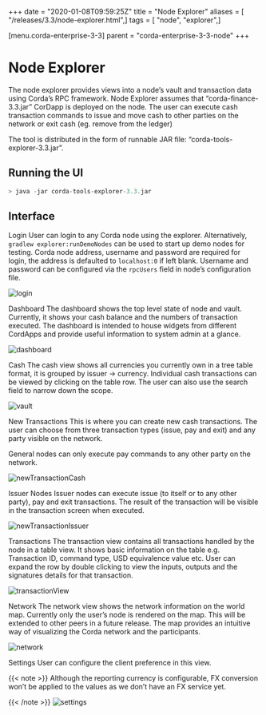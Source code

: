 +++
date = "2020-01-08T09:59:25Z"
title = "Node Explorer"
aliases = [ "/releases/3.3/node-explorer.html",]
tags = [ "node", "explorer",]

[menu.corda-enterprise-3-3]
parent = "corda-enterprise-3-3-node"
+++


# Node Explorer

The node explorer provides views into a node’s vault and transaction data using Corda’s RPC framework.
            Node Explorer assumes that “corda-finance-3.3.jar” CorDapp is deployed on the node.
            The user can execute cash transaction commands to issue and move cash to other parties on the network or exit cash (eg. remove from the ledger)

The tool is distributed in the form of runnable JAR file: “corda-tools-explorer-3.3.jar”.


## Running the UI

```kotlin
> java -jar corda-tools-explorer-3.3.jar
```

## Interface



Login
User can login to any Corda node using the explorer. Alternatively, `gradlew explorer:runDemoNodes` can be used to start up demo nodes for testing.
                            Corda node address, username and password are required for login, the address is defaulted to `localhost:0` if left blank.
                            Username and password can be configured via the `rpcUsers` field in node’s configuration file.

![login](resources/explorer/login.png "login")

Dashboard
The dashboard shows the top level state of node and vault.
                            Currently, it shows your cash balance and the numbers of transaction executed.
                            The dashboard is intended to house widgets from different CordApps and provide useful information to system admin at a glance.

![dashboard](resources/explorer/dashboard.png "dashboard")

Cash
The cash view shows all currencies you currently own in a tree table format, it is grouped by issuer -> currency.
                            Individual cash transactions can be viewed by clicking on the table row. The user can also use the search field to narrow down the scope.

![vault](resources/explorer/vault.png "vault")

New Transactions
This is where you can create new cash transactions.
                            The user can choose from three transaction types (issue, pay and exit) and any party visible on the network.

General nodes can only execute pay commands to any other party on the network.

![newTransactionCash](resources/explorer/newTransactionCash.png "newTransactionCash")

Issuer Nodes
Issuer nodes can execute issue (to itself or to any other party), pay and exit transactions.
                            The result of the transaction will be visible in the transaction screen when executed.

![newTransactionIssuer](resources/explorer/newTransactionIssuer.png "newTransactionIssuer")

Transactions
The transaction view contains all transactions handled by the node in a table view. It shows basic information on the table e.g. Transaction ID,
                            command type, USD equivalence value etc. User can expand the row by double clicking to view the inputs,
                            outputs and the signatures details for that transaction.

![transactionView](resources/explorer/transactionView.png "transactionView")

Network
The network view shows the network information on the world map. Currently only the user’s node is rendered on the map.
                            This will be extended to other peers in a future release.
                            The map provides an intuitive way of visualizing the Corda network and the participants.

![network](resources/explorer/network.png "network")

Settings
User can configure the client preference in this view.


{{< note >}}
Although the reporting currency is configurable, FX conversion won’t be applied to the values as we don’t have an FX service yet.

{{< /note >}}
![settings](resources/explorer/settings.png "settings")
